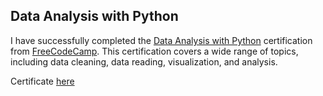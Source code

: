 ## Data Analysis with Python

I have successfully completed the [Data Analysis with Python](https://www.freecodecamp.org/learn/data-analysis-with-python/) certification from [FreeCodeCamp](https://www.freecodecamp.org/). This certification covers a wide range of topics, including data cleaning, data reading, visualization, and analysis.

Certificate [here](https://www.freecodecamp.org/certification/MamyMADA/data-analysis-with-python-v7)
